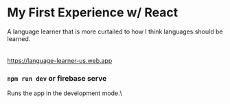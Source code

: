 # My First Experience w/ React
A language learner that is more curtailed to how I think languages should be learned.
<br> <br> <br>
https://language-learner-us.web.app
<br>

### `npm run dev` or firebase serve

Runs the app in the development mode.\

